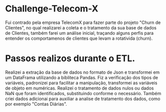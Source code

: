 # Challenge-Telecom-X

Fui contrado pela empresa TelecomX para fazer parte do projeto "Churn de Clientes", no qual realizarei a coleta e o tratamento da sua base de dados de Clientes, também farei um análise inicial, traçando alguns perfis para entender os comportamenos de clientes que levam a rotativida (churn).

# Passos realizos durante o ETL.

Realizei a extração da base de dados no formato de Json e transformei em um DataFrama utilizando a bibliteca Pandas.
Fiz a verificação dos tipos de variáveis, padronizei para facilitar a manipulação, transformei as variáveis de objeto em numéricas.
Realizei o tratamento de dados nulos ou dados NaN que foram identificados, substituindo conforme o necessário.
Também criei dados adicionai para auxiliar a analise de tratamento dos dados, como por exemplo "Contas Diárias".
